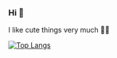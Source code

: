 ### Hi 🧸
I like cute things very much 💖🫧


[![Top Langs](https://github-readme-stats.vercel.app/api/top-langs/?username=chaeyi0731)](https://github.com/anuraghazra/github-readme-stats)
<!--
**chaeyi0731/chaeyi0731** is a ✨ _special_ ✨ repository because its `README.md` (this file) appears on your GitHub profile.

Here are some ideas to get you started:

- 🔭 I’m currently working on ...
- 🌱 I’m currently learning ...
- 👯 I’m looking to collaborate on ...
- 🤔 I’m looking for help with ...
- 💬 Ask me about ...
- 📫 How to reach me: ...
- 😄 Pronouns: ...
- ⚡ Fun fact: ...
-->
